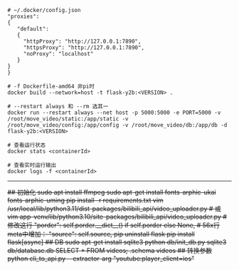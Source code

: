 ``` 
# ~/.docker/config.json
"proxies":
{
   "default":
   {
     "httpProxy": "http://127.0.0.1:7890",
     "httpsProxy": "http://127.0.0.1:7890",
     "noProxy": "localhost"
   }
}
}
```

```
# -f Dockerfile-amd64 非pi时
docker build --network=host -t flask-y2b:<VERSION> .                    

# --restart always 和 --rm 选其一
docker run --restart always --net host -p 5000:5000 -e PORT=5000 -v /root/move_video/static:/app/static -v /root/move_video/config:/app/config -v /root/move_video/db:/app/db -d flask-y2b:<VERSION>

# 查看运行状态
docker stats <containerId> 

# 查看实时运行输出
docker logs -f <containerId> 
```

---

<del>
## 初始化
sudo apt install ffmpeg
sudo apt-get install fonts-arphic-ukai fonts-arphic-uming
pip install -r requirements.txt
vim /usr/local/lib/python3.11/dist-packages/bilibili_api/video_uploader.py
# 或 vim app-venv/lib/python3.10/site-packages/bilibili_api/video_uploader.py
# 修改这行
"porder": self.porder.__dict__() if self.porder else None,
# 56x行meta中增加：
"source": self.source,
pip uninstall flask
pip install flask[async]
## DB
sudo apt-get install sqlite3
python db/init_db.py
sqlite3 db/database.db
SELECT * FROM videos;
.schema videos
## 转换参数
python cli_to_api.py --extractor-arg "youtube:player_client=ios"
</del>